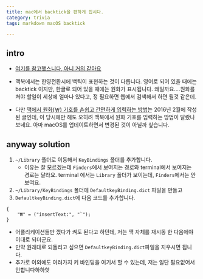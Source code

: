 ```yaml
---
title: mac에서 backtick을 편하게 칩시다. 
category: trivia
tags: markdown macOS backtick

---
```


## intro

- [여기를 참고했스니다, 아니 거의 같아요](https://ani2life.com/wp/?p=1753)
- 맥북에서는 한영전환시에 백틱이 표현하는 것이 다릅니다. 영어로 되어 있을 때에는 backtick 이지만, 한글로 되어 있을 때에는 원화가 표시됩니다. 왜일까요....원화를 쳐야 할일이 세상에 얼마나 있다고, 정 필요하면 웹에서 검색해서 하면 될것 같은데. 

- 다만 [맥에서 원화(￦) 기호를 손쉽고 간편하게 입력하는 방법](http://macnews.tistory.com/4112)는 2016년 2월에 작성된 글인데, 이 당시에만 해도 오히려 맥북에서 원화 기호를 입력하는 방법이 달랐나보네요. 아마 macOS를 업데이트하면서 변경된 것이 아닐까 싶습니다. 

## anyway solution

1. `~/Library` 폴더로 이동해서 `KeyBindings` 폴더를 추가합니다. 
   - 이유는 잘 모르겠는데 `Finders`에서 보여지는 경로와 terminal에서 보여지는 경로는 달라요. terminal 에서는 `Library` 폴더가 보이는데, `Finders`에서는 안 보여요. 
2. `~/Library/KeyBindings` 폴더에 `DefaultkeyBinding.dict` 파일을 만들고
3. `DefaultkeyBinding.dict`에 다음 코드를 추가합니다. 

```plaintext
{
    "₩" = ("insertText:", "`");
}
```

- 어플리케이션들만 껐다가 켜도 된다고 하던데, 저는 맥 자체를 재시동 한 다음에야 이대로 되더군요. 
- 만약 원래대로 되돌리고 싶으면 `DefaultkeyBinding.dict`파일을 지우시면 됩니다. 
- 추가로 이외에도 여러가지 키 바인딩을 여기서 할 수 있는데, 저는 일단 필요없어서 안합니다하하핫
